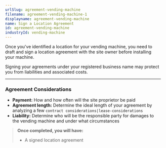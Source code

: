 ```yaml
---
urlSlug: agreement-vending-machine
filename: agreement-vending-machine-1
displayname: agreement-vending-machine
name: Sign a Location Agreement
id: agreement-vending-machine
industryId: vending-machine
---
```


Once you've identified a location for your vending machine, you need to draft and sign a location agreement with the site owner before installing your machine.

Signing your agreements under your registered business name may protect you from liabilities and associated costs.

---

### Agreement Considerations

- **Payment:** How and how often will the site proprietor be paid
- **Agreement length:** Determine the ideal length of your agreement by analyzing a few `contract considerations|lease-considerations`
- **Liability:** Determine who will be the responsible party for damages to the vending machine and under what circumstances

> **Once completed, you will have:**
>
> - A signed location agreement
